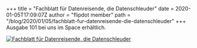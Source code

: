+++
title = "Fachblatt für Datenreisende, die Datenschleuder"
date = 2020-01-05T17:09:07Z
author = "flipdot member"
path = "/blog/2020/01/05/fachblatt-fur-datenreisende-die-datenschleuder"
+++
Ausgabe 101 bei uns im Space erhältlich.  
  
[![Fachblatt für Datenreisende, die
Datenschleuder](https://flipdot.org/blog/uploads/DSC_0871.serendipityThumb.JPG)](https://flipdot.org/blog/uploads/DSC_0871.JPG)

